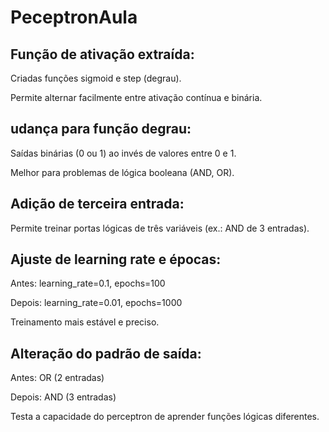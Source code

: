 # PeceptronAula

## Função de ativação extraída:

Criadas funções sigmoid e step (degrau).

Permite alternar facilmente entre ativação contínua e binária.

## udança para função degrau:

Saídas binárias (0 ou 1) ao invés de valores entre 0 e 1.

Melhor para problemas de lógica booleana (AND, OR).

## Adição de terceira entrada:

Permite treinar portas lógicas de três variáveis (ex.: AND de 3 entradas).

## Ajuste de learning rate e épocas:

Antes: learning_rate=0.1, epochs=100

Depois: learning_rate=0.01, epochs=1000

Treinamento mais estável e preciso.

## Alteração do padrão de saída:

Antes: OR (2 entradas)

Depois: AND (3 entradas)

Testa a capacidade do perceptron de aprender funções lógicas diferentes.
